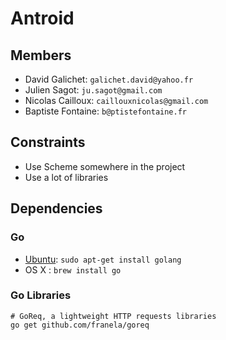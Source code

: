 # Antroid

## Members

* David Galichet: `galichet.david@yahoo.fr`
* Julien Sagot: `ju.sagot@gmail.com`
* Nicolas Cailloux: `caillouxnicolas@gmail.com`
* Baptiste Fontaine: `b@ptistefontaine.fr`

## Constraints

* Use Scheme somewhere in the project
* Use a lot of libraries

## Dependencies

### Go

* [Ubuntu](https://github.com/golang/go/wiki/Ubuntu): `sudo apt-get install golang`
* OS X : `brew install go`

### Go Libraries

    # GoReq, a lightweight HTTP requests libraries
    go get github.com/franela/goreq
